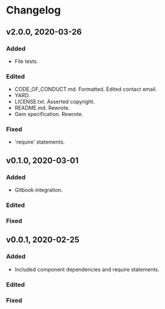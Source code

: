 # Changelog

## v2.0.0, 2020-03-26

### Added

- File tests.

### Edited

- CODE_OF_CONDUCT.md. Formatted. Edited contact email.
- YARD.
- LICENSE.txt. Asserted copyright.
- README.md. Rewrote.
- Gem specification. Rewrote.

### Fixed

- 'require' statements.

## v0.1.0, 2020-03-01

### Added

- Gitbook integration.

### Edited

### Fixed

## v0.0.1, 2020-02-25

### Added

- Included component dependencies and require statements.

### Edited

### Fixed
